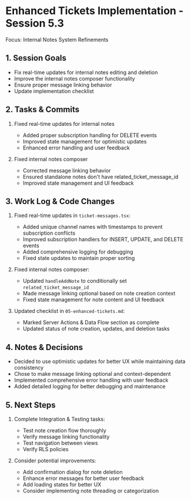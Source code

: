 # Enhanced Tickets Implementation - Session 5.3
Focus: Internal Notes System Refinements

## 1. Session Goals
- Fix real-time updates for internal notes editing and deletion
- Improve the internal notes composer functionality
- Ensure proper message linking behavior
- Update implementation checklist

## 2. Tasks & Commits
1. Fixed real-time updates for internal notes
   - Added proper subscription handling for DELETE events
   - Improved state management for optimistic updates
   - Enhanced error handling and user feedback

2. Fixed internal notes composer
   - Corrected message linking behavior
   - Ensured standalone notes don't have related_ticket_message_id
   - Improved state management and UI feedback

## 3. Work Log & Code Changes
1. Fixed real-time updates in `ticket-messages.tsx`:
   - Added unique channel names with timestamps to prevent subscription conflicts
   - Improved subscription handlers for INSERT, UPDATE, and DELETE events
   - Added comprehensive logging for debugging
   - Fixed state updates to maintain proper sorting

2. Fixed internal notes composer:
   - Updated `handleAddNote` to conditionally set `related_ticket_message_id`
   - Made message linking optional based on note creation context
   - Fixed state management for note content and UI feedback

3. Updated checklist in `05-enhanced-tickets.md`:
   - Marked Server Actions & Data Flow section as complete
   - Updated status of note creation, updates, and deletion tasks

## 4. Notes & Decisions
- Decided to use optimistic updates for better UX while maintaining data consistency
- Chose to make message linking optional and context-dependent
- Implemented comprehensive error handling with user feedback
- Added detailed logging for better debugging and maintenance

## 5. Next Steps
1. Complete Integration & Testing tasks:
   - Test note creation flow thoroughly
   - Verify message linking functionality
   - Test navigation between views
   - Verify RLS policies

2. Consider potential improvements:
   - Add confirmation dialog for note deletion
   - Enhance error messages for better user feedback
   - Add loading states for better UX
   - Consider implementing note threading or categorization 